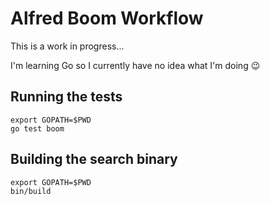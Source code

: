 # Alfred Boom Workflow

This is a work in progress...

I'm learning Go so I currently have no idea what I'm doing :wink:

## Running the tests

```
export GOPATH=$PWD
go test boom
```

## Building the search binary

```
export GOPATH=$PWD
bin/build
```
